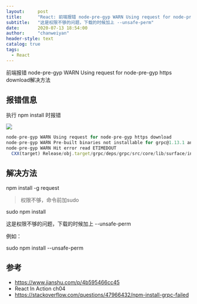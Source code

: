 ```yaml
---
layout:     post
title:      "React: 前端报错 node-pre-gyp WARN Using request for node-pre-gyp https download解决方法"
subtitle:   "这是权限不够的问题，下载的时候加上 --unsafe-perm"
date:       2020-07-13 18:54:00
author:     "chanweiyan"
header-style: text
catalog: true
tags:
  - React
---
```


前端报错 node-pre-gyp WARN Using request for node-pre-gyp https download解决方法


## 报错信息

执行 npm install 时报错

![](https://tva1.sinaimg.cn/large/007S8ZIlly1ggpjxdciepj327o0n67aw.jpg)

```js
node-pre-gyp WARN Using request for node-pre-gyp https download
node-pre-gyp WARN Pre-built binaries not installable for grpc@1.13.1 and node@8.9.3 (node-v57 ABI, unknown) (falling back to source compile with node-gyp)
node-pre-gyp WARN Hit error read ETIMEDOUT
  CXX(target) Release/obj.target/grpc/deps/grpc/src/core/lib/surface/init.o

```

## 解决方法

npm install -g request

>权限不够，命令前加sudo

sudo npm install

这是权限不够的问题，下载的时候加上 --unsafe-perm

例如：

sudo npm install --unsafe-perm


## 参考

* https://www.jianshu.com/p/4b595466cc45
* React In Action ch04
* https://stackoverflow.com/questions/47966432/npm-install-grpc-failed
